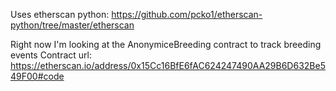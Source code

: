 Uses etherscan python: https://github.com/pcko1/etherscan-python/tree/master/etherscan

Right now I'm looking at the AnonymiceBreeding contract to track breeding events
Contract url: https://etherscan.io/address/0x15Cc16BfE6fAC624247490AA29B6D632Be549F00#code
